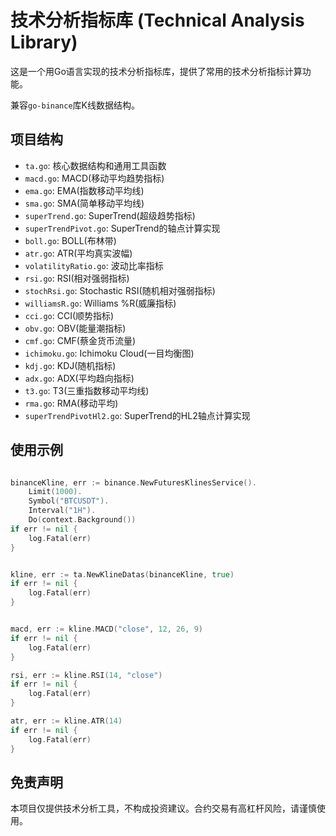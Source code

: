 # 技术分析指标库 (Technical Analysis Library)

这是一个用Go语言实现的技术分析指标库，提供了常用的技术分析指标计算功能。

兼容`go-binance`库K线数据结构。

## 项目结构

- `ta.go`: 核心数据结构和通用工具函数
- `macd.go`: MACD(移动平均趋势指标)
- `ema.go`: EMA(指数移动平均线)
- `sma.go`: SMA(简单移动平均线)
- `superTrend.go`: SuperTrend(超级趋势指标)
- `superTrendPivot.go`: SuperTrend的轴点计算实现
- `boll.go`: BOLL(布林带)
- `atr.go`: ATR(平均真实波幅)
- `volatilityRatio.go`: 波动比率指标
- `rsi.go`: RSI(相对强弱指标)
- `stochRsi.go`: Stochastic RSI(随机相对强弱指标)
- `williamsR.go`: Williams %R(威廉指标)
- `cci.go`: CCI(顺势指标)
- `obv.go`: OBV(能量潮指标)
- `cmf.go`: CMF(蔡金货币流量)
- `ichimoku.go`: Ichimoku Cloud(一目均衡图)
- `kdj.go`: KDJ(随机指标)
- `adx.go`: ADX(平均趋向指标)
- `t3.go`: T3(三重指数移动平均线)
- `rma.go`: RMA(移动平均)
- `superTrendPivotHl2.go`: SuperTrend的HL2轴点计算实现

## 使用示例

```go

binanceKline, err := binance.NewFuturesKlinesService().  
    Limit(1000).
    Symbol("BTCUSDT").
    Interval("1H").
    Do(context.Background())
if err != nil {
    log.Fatal(err)
}


kline, err := ta.NewKlineDatas(binanceKline, true)
if err != nil {
    log.Fatal(err)
}


macd, err := kline.MACD("close", 12, 26, 9)
if err != nil {
    log.Fatal(err)
}

rsi, err := kline.RSI(14, "close")
if err != nil {
    log.Fatal(err)
}

atr, err := kline.ATR(14)
if err != nil {
    log.Fatal(err)
}
```

## 免责声明

本项目仅提供技术分析工具，不构成投资建议。合约交易有高杠杆风险，请谨慎使用。